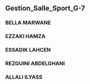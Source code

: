 ## Gestion_Salle_Sport_G-7
### BELLA MARWANE
### EZZAKI HAMZA
### ESSADIK LAHCEN
### REZGUINI ABDELGHANI
###  ALLALI ILYASS
